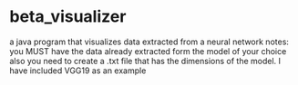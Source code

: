 # beta_visualizer
a java program that visualizes data extracted from a neural network
notes: you MUST have the data already extracted form the model of your choice
also you need to create a .txt file that has the dimensions of the model. I have included VGG19 as an example
